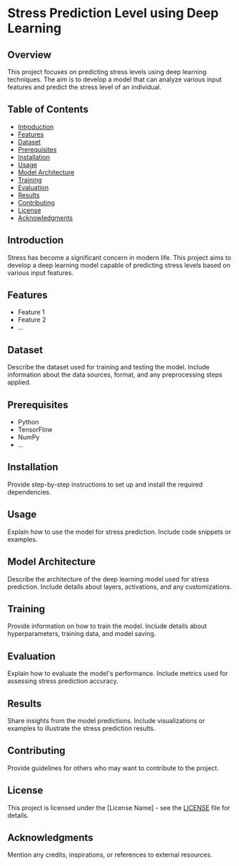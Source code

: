 # Stress Prediction Level using Deep Learning

## Overview
This project focuses on predicting stress levels using deep learning techniques. The aim is to develop a model that can analyze various input features and predict the stress level of an individual.

## Table of Contents
- [Introduction](#introduction)
- [Features](#features)
- [Dataset](#dataset)
- [Prerequisites](#prerequisites)
- [Installation](#installation)
- [Usage](#usage)
- [Model Architecture](#model-architecture)
- [Training](#training)
- [Evaluation](#evaluation)
- [Results](#results)
- [Contributing](#contributing)
- [License](#license)
- [Acknowledgments](#acknowledgments)

## Introduction
Stress has become a significant concern in modern life. This project aims to develop a deep learning model capable of predicting stress levels based on various input features.

## Features
- Feature 1
- Feature 2
- ...

## Dataset
Describe the dataset used for training and testing the model. Include information about the data sources, format, and any preprocessing steps applied.

## Prerequisites
- Python
- TensorFlow
- NumPy
- ...

## Installation
Provide step-by-step instructions to set up and install the required dependencies.

## Usage
Explain how to use the model for stress prediction. Include code snippets or examples.

## Model Architecture
Describe the architecture of the deep learning model used for stress prediction. Include details about layers, activations, and any customizations.

## Training
Provide information on how to train the model. Include details about hyperparameters, training data, and model saving.

## Evaluation
Explain how to evaluate the model's performance. Include metrics used for assessing stress prediction accuracy.

## Results
Share insights from the model predictions. Include visualizations or examples to illustrate the stress prediction results.

## Contributing
Provide guidelines for others who may want to contribute to the project.

## License
This project is licensed under the [License Name] - see the [LICENSE](LICENSE) file for details.

## Acknowledgments
Mention any credits, inspirations, or references to external resources.

